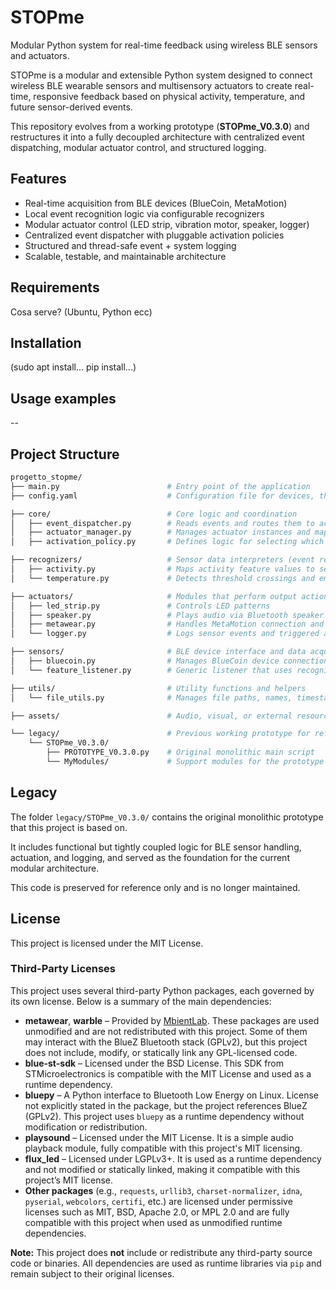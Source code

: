 # STOPme  
Modular Python system for real-time feedback using wireless BLE sensors and actuators.

STOPme is a modular and extensible Python system designed to connect wireless BLE wearable sensors and multisensory actuators to create real-time, responsive feedback based on physical activity, temperature, and future sensor-derived events.

This repository evolves from a working prototype (**STOPme_V0.3.0**) and restructures it into a fully decoupled architecture with centralized event dispatching, modular actuator control, and structured logging.

## Features
- Real-time acquisition from BLE devices (BlueCoin, MetaMotion)
- Local event recognition logic via configurable recognizers
- Modular actuator control (LED strip, vibration motor, speaker, logger)
- Centralized event dispatcher with pluggable activation policies
- Structured and thread-safe event + system logging
- Scalable, testable, and maintainable architecture

## Requirements
Cosa serve? (Ubuntu, Python ecc)

## Installation
(sudo apt install... pip install...)

## Usage examples
--

## Project Structure
```bash
progetto_stopme/
├── main.py                        # Entry point of the application
├── config.yaml                    # Configuration file for devices, thresholds, mappings

├── core/                          # Core logic and coordination
│   ├── event_dispatcher.py        # Reads events and routes them to actuators
│   ├── actuator_manager.py        # Manages actuator instances and mappings
│   ├── activation_policy.py       # Defines logic for selecting which actuators to trigger

├── recognizers/                   # Sensor data interpreters (event recognition)
│   ├── activity.py                # Maps activity feature values to semantic events
│   └── temperature.py             # Detects threshold crossings and emits events

├── actuators/                     # Modules that perform output actions
│   ├── led_strip.py               # Controls LED patterns
│   ├── speaker.py                 # Plays audio via Bluetooth speaker
│   ├── metawear.py                # Handles MetaMotion connection and vibration
│   └── logger.py                  # Logs sensor events and triggered actuations

├── sensors/                       # BLE device interface and data acquisition
│   ├── bluecoin.py                # Manages BlueCoin device connections and data
│   └── feature_listener.py        # Generic listener that uses recognizers

├── utils/                         # Utility functions and helpers
│   └── file_utils.py              # Manages file paths, names, timestamps

├── assets/                        # Audio, visual, or external resources (e.g. patterns, mp3s)

└── legacy/                        # Previous working prototype for reference only
    └── STOPme_V0.3.0/
        ├── PROTOTYPE_V0.3.0.py    # Original monolithic main script
        └── MyModules/             # Support modules for the prototype
```

## Legacy
The folder `legacy/STOPme_V0.3.0/` contains the original monolithic prototype that this project is based on.

It includes functional but tightly coupled logic for BLE sensor handling, actuation, and logging, and served as the foundation for the current modular architecture.

This code is preserved for reference only and is no longer maintained.

## License

This project is licensed under the MIT License.

### Third-Party Licenses

This project uses several third-party Python packages, each governed by its own license. Below is a summary of the main dependencies:

- **metawear**, **warble** – Provided by [MbientLab](https://www.mbientlab.com). These packages are used unmodified and are not redistributed with this project. Some of them may interact with the BlueZ Bluetooth stack (GPLv2), but this project does not include, modify, or statically link any GPL-licensed code.
- **blue-st-sdk** – Licensed under the BSD License. This SDK from STMicroelectronics is compatible with the MIT License and used as a runtime dependency.
- **bluepy** – A Python interface to Bluetooth Low Energy on Linux. License not explicitly stated in the package, but the project references BlueZ (GPLv2). This project uses `bluepy` as a runtime dependency without modification or redistribution.
- **playsound** – Licensed under the MIT License. It is a simple audio playback module, fully compatible with this project's MIT licensing.
- **flux_led** – Licensed under LGPLv3+. It is used as a runtime dependency and not modified or statically linked, making it compatible with this project’s MIT license.
- **Other packages** (e.g., `requests`, `urllib3`, `charset-normalizer`, `idna`, `pyserial`, `webcolors`, `certifi`, etc.) are licensed under permissive licenses such as MIT, BSD, Apache 2.0, or MPL 2.0 and are fully compatible with this project when used as unmodified runtime dependencies.

**Note:** This project does **not** include or redistribute any third-party source code or binaries. All dependencies are used as runtime libraries via `pip` and remain subject to their original licenses.
